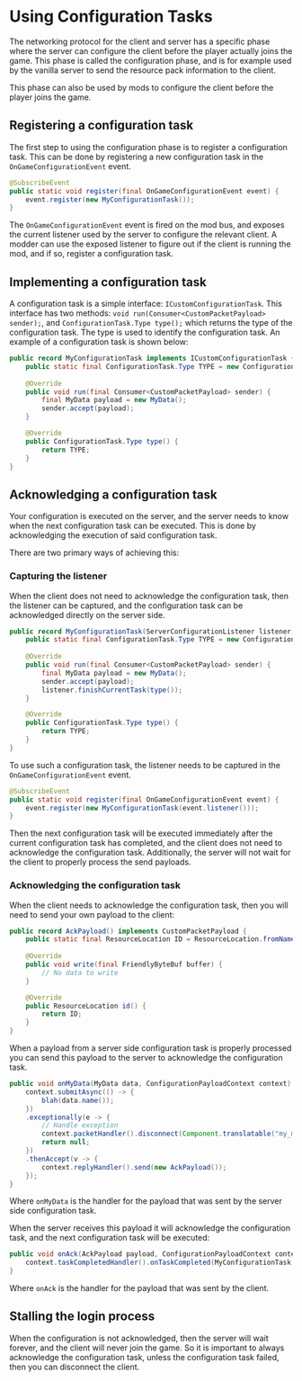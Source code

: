 # Using Configuration Tasks

The networking protocol for the client and server has a specific phase where the server can configure the client before the player actually joins the game.
This phase is called the configuration phase, and is for example used by the vanilla server to send the resource pack information to the client.

This phase can also be used by mods to configure the client before the player joins the game.

## Registering a configuration task
The first step to using the configuration phase is to register a configuration task.
This can be done by registering a new configuration task in the `OnGameConfigurationEvent` event.
```java
@SubscribeEvent
public static void register(final OnGameConfigurationEvent event) {
    event.register(new MyConfigurationTask());
}
```
The `OnGameConfigurationEvent` event is fired on the mod bus, and exposes the current listener used by the server to configure the relevant client.
A modder can use the exposed listener to figure out if the client is running the mod, and if so, register a configuration task.

## Implementing a configuration task
A configuration task is a simple interface: `ICustomConfigurationTask`.
This interface has two methods: `void run(Consumer<CustomPacketPayload> sender);`, and `ConfigurationTask.Type type();` which returns the type of the configuration task.
The type is used to identify the configuration task.
An example of a configuration task is shown below:
```java
public record MyConfigurationTask implements ICustomConfigurationTask {
    public static final ConfigurationTask.Type TYPE = new ConfigurationTask.Type(ResourceLocation.fromNamespaceAndPath("mymod:my_task"));
    
    @Override
    public void run(final Consumer<CustomPacketPayload> sender) {
        final MyData payload = new MyData();
        sender.accept(payload);
    }

    @Override
    public ConfigurationTask.Type type() {
        return TYPE;
    }
}
```

## Acknowledging a configuration task
Your configuration is executed on the server, and the server needs to know when the next configuration task can be executed.
This is done by acknowledging the execution of said configuration task.

There are two primary ways of achieving this:

### Capturing the listener
When the client does not need to acknowledge the configuration task, then the listener can be captured, and the configuration task can be acknowledged directly on the server side.
```java
public record MyConfigurationTask(ServerConfigurationListener listener) implements ICustomConfigurationTask {
    public static final ConfigurationTask.Type TYPE = new ConfigurationTask.Type(ResourceLocation.fromNamespaceAndPath("mymod:my_task"));
    
    @Override
    public void run(final Consumer<CustomPacketPayload> sender) {
        final MyData payload = new MyData();
        sender.accept(payload);
        listener.finishCurrentTask(type());
    }

    @Override
    public ConfigurationTask.Type type() {
        return TYPE;
    }
}
```
To use such a configuration task, the listener needs to be captured in the `OnGameConfigurationEvent` event.
```java
@SubscribeEvent
public static void register(final OnGameConfigurationEvent event) {
    event.register(new MyConfigurationTask(event.listener()));
}
```
Then the next configuration task will be executed immediately after the current configuration task has completed, and the client does not need to acknowledge the configuration task.
Additionally, the server will not wait for the client to properly process the send payloads.

### Acknowledging the configuration task
When the client needs to acknowledge the configuration task, then you will need to send your own payload to the client:
```java
public record AckPayload() implements CustomPacketPayload {
    public static final ResourceLocation ID = ResourceLocation.fromNamespaceAndPath("mymod:ack");
    
    @Override
    public void write(final FriendlyByteBuf buffer) {
        // No data to write
    }

    @Override
    public ResourceLocation id() {
        return ID;
    }
}
```
When a payload from a server side configuration task is properly processed you can send this payload to the server to acknowledge the configuration task.
```java
public void onMyData(MyData data, ConfigurationPayloadContext context) {
    context.submitAsync(() -> {
        blah(data.name());
    })
    .exceptionally(e -> {
        // Handle exception
        context.packetHandler().disconnect(Component.translatable("my_mod.configuration.failed", e.getMessage()));
        return null;
    })
    .thenAccept(v -> {
        context.replyHandler().send(new AckPayload());
    });     
}
```
Where `onMyData` is the handler for the payload that was sent by the server side configuration task.

When the server receives this payload it will acknowledge the configuration task, and the next configuration task will be executed:
```java
public void onAck(AckPayload payload, ConfigurationPayloadContext context) {
    context.taskCompletedHandler().onTaskCompleted(MyConfigurationTask.TYPE);
}
```
Where `onAck` is the handler for the payload that was sent by the client.

## Stalling the login process
When the configuration is not acknowledged, then the server will wait forever, and the client will never join the game.
So it is important to always acknowledge the configuration task, unless the configuration task failed, then you can disconnect the client.
